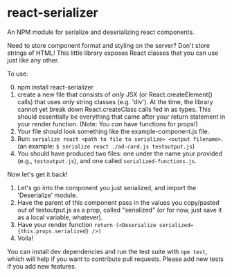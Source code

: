 # react-serializer

An NPM module for serialize and deserializing react components. 

Need to store component format and styling on the server? Don't store strings of 
HTML! This little library exposes React classes that you can use just 
like any other.

To use:

0. npm install react-serializer
1. create a new file that consists of *only* JSX (or React.createElement() calls) that uses *only* string classes (e.g. 'div'). At the time, the library cannot yet break down React.createClass calls fed in as types. This should essentially be everything that came after your return statement in your render function. (Note: You *can* have functions for props!)
2. Your file should look something like the example-component.js file.
3. Run: `serialize react <path to file to serialize> <output filename>`.
  (an example: `$ serialize react ./ad-card.js testoutput.js`)
4. You should have produced two files: one under the name your provided (e.g., `testoutput.js`), and one called `serialized-functions.js`.

Now let's get it back!

1. Let's go into the component you just serialized, and import the 'Deserialize' module.
2. Have the parent of this component pass in the values you copy/pasted out of testoutput.js as a prop, called "serialized" (or for now, just save it as a local variable, whatever).
3. Have your render function `return (<Deserialize serialized={this.props.serialized} />)`
4. Voila!

You can install dev dependencies and run the test suite with `npm test`, which will help if you want to contribute pull requests. Please add new tests if you add new features.
